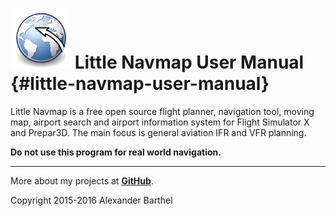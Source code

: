# ![Little Navmap](../images/littlenavmap.svg "Little Navmap") Little Navmap User Manual {#little-navmap-user-manual}

Little Navmap is a free open source flight planner, navigation tool, moving map,
airport search and airport information system for Flight Simulator X
and Prepar3D. The main focus is general aviation IFR and VFR planning.

**Do not use this program for real world navigation.**

----

More about my projects at **[GitHub](https://albar965.github.io)**.

Copyright 2015-2016 Alexander Barthel
